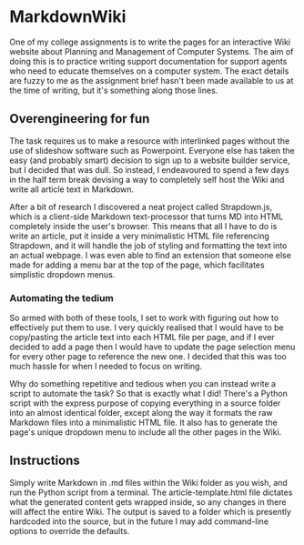 
# MarkdownWiki

One of my college assignments is to write the pages for an interactive Wiki website about Planning and Management of Computer Systems. The aim of doing this is to practice writing support documentation for support agents who need to educate themselves on a computer system. The exact details are fuzzy to me as the assignment brief hasn't been made available to us at the time of writing, but it's something along those lines.

## Overengineering for fun

The task requires us to make a resource with interlinked pages without the use of slideshow software such as Powerpoint. Everyone else has taken the easy (and probably smart) decision to sign up to a website builder service, but I decided that was dull. So instead, I endeavoured to spend a few days in the half term break devising a way to completely self host the Wiki and write all article text in Markdown.

After a bit of research I discovered a neat project called Strapdown.js, which is a client-side Markdown text-processor that turns MD into HTML completely inside the user's browser. This means that all I have to do is write an article, put it inside a very minimalistic HTML file referencing Strapdown, and it will handle the job of styling and formatting the text into an actual webpage. I was even able to find an extension that someone else made for adding a menu bar at the top of the page, which facilitates simplistic dropdown menus.

### Automating the tedium

So armed with both of these tools, I set to work with figuring out how to effectively put them to use. I very quickly realised that I would have to be copy/pasting the article text into each HTML file per page, and if I ever decided to add a page then I would have to update the page selection menu for every other page to reference the new one. I decided that this was too much hassle for when I needed to focus on writing.

Why do something repetitive and tedious when you can instead write a script to automate the task? So that is exactly what I did! There's a Python script with the express purpose of copying everything in a source folder into an almost identical folder, except along the way it formats the raw Markdown files into a minimalistic HTML file. It also has to generate the page's unique dropdown menu to include all the other pages in the Wiki.

## Instructions

Simply write Markdown in .md files within the Wiki folder as you wish, and run the Python script from a terminal. The article-template.html file dictates what the generated content gets wrapped inside, so any changes in there will affect the entire Wiki. The output is saved to a folder which is presently hardcoded into the source, but in the future I may add command-line options to override the defaults. 
